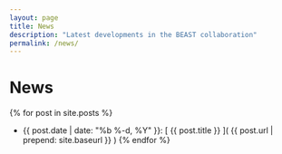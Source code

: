 ```yaml
---
layout: page
title: News
description: "Latest developments in the BEAST collaboration"
permalink: /news/
---
```


# News

{% for post in site.posts %}                                                                                                                                                                                  
+ {{ post.date | date: "%b %-d, %Y" }}: [ {{ post.title }} ]( {{ post.url | prepend: site.baseurl }} )
{% endfor %}

